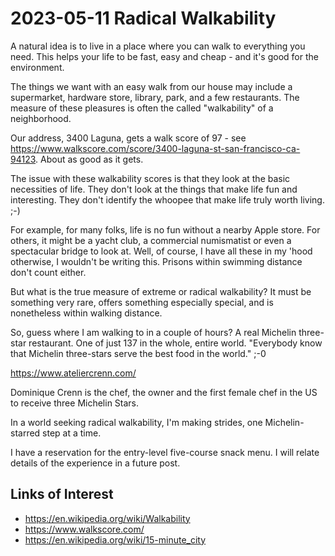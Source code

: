 # 2023-05-11 Radical Walkability


A natural idea is to live in a place where you can walk to everything you need. This helps your life to be fast, easy and cheap - and it's good for the environment.

The things we want with an easy walk from our house may include a supermarket, hardware store, library, park, and a few restaurants. The measure of these pleasures is often the called "walkability" of a neighborhood.

Our address, 3400 Laguna, gets a walk score of 97 - see https://www.walkscore.com/score/3400-laguna-st-san-francisco-ca-94123. About as good as it gets.

The issue with these walkability scores is that they look at the basic necessities of life. They don't look at the things that make life fun and interesting. They don't identify the whoopee that make life truly worth living. ;-)

For example, for many folks, life is no fun without a nearby Apple store. For others, it might be a yacht club, a commercial numismatist or even a spectacular bridge to look at. Well, of course, I have all these in my 'hood otherwise, I wouldn't be writing this. Prisons within swimming distance don't count either.

But what is the true measure of extreme or radical walkability? It must be something very rare, offers something especially special, and is nonetheless within walking distance.

So, guess where I am walking to in a couple of hours? A real Michelin three-star restaurant. One of just 137 in the whole, entire world. "Everybody know that Michelin three-stars serve the best food in the world." ;-0

https://www.ateliercrenn.com/

Dominique Crenn is the chef, the owner and the first female chef in the US to receive three Michelin Stars.

In a world seeking radical walkability, I'm making strides, one Michelin-starred step at a time.

I have a reservation for the entry-level five-course snack menu. I will relate details of the experience in a future post.



## Links of Interest

* https://en.wikipedia.org/wiki/Walkability
* https://www.walkscore.com/
* https://en.wikipedia.org/wiki/15-minute_city
